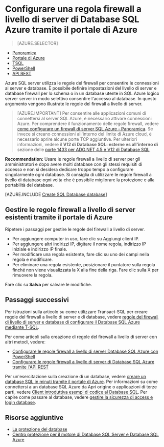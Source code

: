 <properties
    pageTitle="Configurare una regola di Database SQL server a livello firewall | Microsoft Azure"
    description="Informazioni su come configurare il firewall per gli indirizzi IP che accedono a server SQL Azure."
    services="sql-database"
    documentationCenter=""
    authors="BYHAM"
    manager="jhubbard"
    editor=""/>


<tags
    ms.service="sql-database"
    ms.workload="data-management"
    ms.tgt_pltfrm="na"
    ms.devlang="dotnet"
    ms.topic="article" 
    ms.date="08/30/2016"
    ms.author="rickbyh;carlrab"/>


# <a name="configure-an-azure-sql-database-server-level-firewall-rule-using-the-azure-portal"></a>Configurare una regola firewall a livello di server di Database SQL Azure tramite il portale di Azure


> [AZURE.SELECTOR]
- [Panoramica](sql-database-firewall-configure.md)
- [Portale di Azure](sql-database-configure-firewall-settings.md)
- [TSQL](sql-database-configure-firewall-settings-tsql.md)
- [PowerShell](sql-database-configure-firewall-settings-powershell.md)
- [API REST](sql-database-configure-firewall-settings-rest.md)

Azure SQL server utilizza le regole del firewall per consentire le connessioni al server e database. È possibile definire impostazioni del livello di server e database firewall per lo schema o in un database utente in SQL Azure logico server server in modo selettivo consentire l'accesso al database. In questo argomento vengono illustrate le regole del firewall a livello di server.

> [AZURE.IMPORTANT] Per consentire alle applicazioni comuni di connettersi al server SQL Azure, è necessario attivare connessioni Azure. Per comprendere il funzionamento delle regole firewall, vedere [come configurare un firewall di server SQL Azure \- Panoramica](sql-database-firewall-configure.md). Se invece si creano connessioni all'interno del limite di Azure cloud, è necessario aprire alcune porte TCP aggiuntive. Per ulteriori informazioni, vedere il **V12 di Database SQL: esterne vs all'interno di** sezione delle [porte 1433 per ADO.NET 4.5 e V12 di Database SQL](sql-database-develop-direct-route-ports-adonet-v12.md)

**Recommendation:** Usare le regole firewall a livello di server per gli amministratori e dopo avere molti database con gli stessi requisiti di accesso e non si desidera dedicare troppo tempo a configurare singolarmente ogni database. Si consiglia di utilizzare le regole firewall a livello di database ogni volta che è possibile migliorare la protezione e alla portabilità del database.

[AZURE.INCLUDE [Create SQL Database database](../../includes/sql-database-create-new-server-firewall-portal.md)]

## <a name="manage-existing-server-level-firewall-rules-through-the-azure-portal"></a>Gestire le regole firewall a livello di server esistenti tramite il portale di Azure

Ripetere i passaggi per gestire le regole del firewall a livello di server.

- Per aggiungere computer in uso, fare clic su Aggiungi client IP.
- Per aggiungere altri indirizzi IP, digitare il nome regola, indirizzo IP iniziale e indirizzo IP finale.
- Per modificare una regola esistente, fare clic su uno dei campi nella regola e modificare.
- Per eliminare una regola esistente, posizionare il puntatore sulla regola finché non viene visualizzata la X alla fine della riga. Fare clic sulla X per rimuovere la regola.

Fare clic su **Salva** per salvare le modifiche.

## <a name="next-steps"></a>Passaggi successivi

Per istruzioni sulla articolo su come utilizzare Transact-SQL per creare regole del firewall a livello di server e di database, vedere [regole del firewall di livello di server e database di configurare il Database SQL Azure mediante T-SQL](sql-database-configure-firewall-settings-tsql.md). 

Per come articoli sulla creazione di regole del firewall a livello di server con altri metodi, vedere: 

- [Configurare le regole firewall a livello di server Database SQL Azure con PowerShell](sql-database-configure-firewall-settings-powershell.md)
- [Configurare le regole firewall a livello di server di Database SQL Azure tramite l'API REST](sql-database-configure-firewall-settings-rest.md)

Per un'esercitazione sulla creazione di un database, vedere [creare un database SQL in minuti tramite il portale di Azure](sql-database-get-started.md).
Per informazioni su come connettersi a un database SQL Azure da Apri origine o applicazioni di terze parti, vedere [Client introduttiva esempi di codice al Database SQL](https://msdn.microsoft.com/library/azure/ee336282.aspx).
Per capire come passare al database, vedere [gestire la sicurezza di access e login database](https://msdn.microsoft.com/library/azure/ee336235.aspx).


## <a name="additional-resources"></a>Risorse aggiuntive

- [La protezione del database](sql-database-security.md)
- [Centro protezione per il motore di Database SQL Server e Database SQL Azure](https://msdn.microsoft.com/library/bb510589)


<!--Image references-->
[1]: ./media/sql-database-configure-firewall-settings/AzurePortalBrowseForFirewall.png
[2]: ./media/sql-database-configure-firewall-settings/AzurePortalFirewallSettings.png
<!--anchors-->

 

